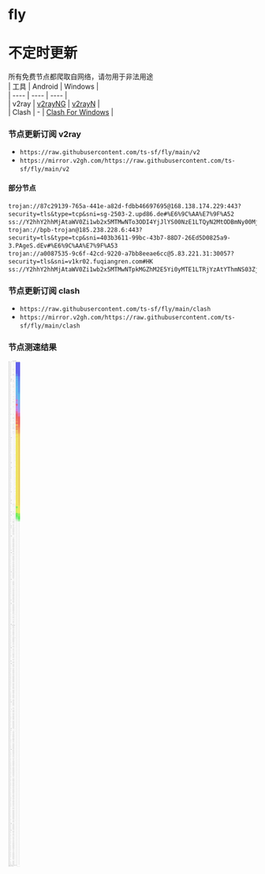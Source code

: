 # fly
# 不定时更新
所有免费节点都爬取自网络，请勿用于非法用途  
|  工具  | Android  | Windows  |  
|  ----  | ----   | ----  |  
| v2ray  | [v2rayNG](https://github.com/2dust/v2rayNG/releases) | [v2rayN](https://github.com/2dust/v2rayN/releases) |  
| Clash  | - | [Clash For Windows](https://github.com/2dust/clashN/releases) | 
  
### 节点更新订阅  v2ray
- `https://raw.githubusercontent.com/ts-sf/fly/main/v2`  
- `https://mirror.v2gh.com/https://raw.githubusercontent.com/ts-sf/fly/main/v2`  

#### 部分节点  
``` 
trojan://87c29139-765a-441e-a82d-fdbb46697695@168.138.174.229:443?security=tls&type=tcp&sni=sg-2503-2.upd86.de#%E6%9C%AA%E7%9F%A52
ss://Y2hhY2hhMjAtaWV0Zi1wb2x5MTMwNTo3ODI4YjJlYS00NzE1LTQyN2MtODBmNy00Mjk2NjcwZDc5YmU=@free.2apzhfa.xyz:31441#%F0%9F%87%A8%F0%9F%87%A6CA%E5%8A%A0%E6%8B%BF%E5%A4%A7
trojan://bpb-trojan@185.238.228.6:443?security=tls&type=tcp&sni=403b3611-99bc-43b7-88D7-26Ed5D0825a9-3.PAgeS.dEv#%E6%9C%AA%E7%9F%A53
trojan://a0087535-9c6f-42cd-9220-a7bb8eeae6cc@5.83.221.31:30057?security=tls&sni=v1kr02.fuqiangren.com#HK
ss://Y2hhY2hhMjAtaWV0Zi1wb2x5MTMwNTpkMGZhM2E5Yi0yMTE1LTRjYzAtYThmNS03ZjRmN2NhZjZlYzE=@92.223.2.79:8080#%E6%9C%AA%E7%9F%A54
```
### 节点更新订阅  clash
- `https://raw.githubusercontent.com/ts-sf/fly/main/clash`  
- `https://mirror.v2gh.com/https://raw.githubusercontent.com/ts-sf/fly/main/clash`  

### 节点测速结果
![image](traffic.png)
